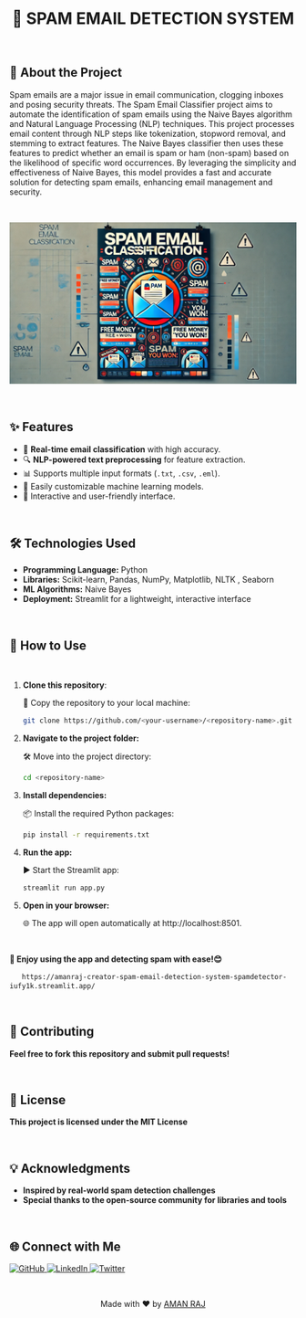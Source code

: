 
<h1 align="center">📧 SPAM EMAIL DETECTION SYSTEM </h1>

&nbsp; 

<h2 id="about">📖 About the Project</h2>
<p>Spam emails are a major issue in email communication, clogging inboxes and posing security threats. The Spam Email Classifier project aims to automate the identification of spam emails using the Naive Bayes algorithm and Natural Language Processing (NLP) techniques.
This project processes email content through NLP steps like tokenization, stopword removal, and stemming to extract features. The Naive Bayes classifier then uses these features to predict whether an email is spam or ham (non-spam) based on the likelihood of specific word occurrences.
By leveraging the simplicity and effectiveness of Naive Bayes, this model provides a fast and accurate solution for detecting spam emails, enhancing email management and security.</p>

&nbsp; 

<p align="center">
  <img src="image.png" alt="Spam Detection Logo" width="550">
</p>

&nbsp; 

## ✨ Features
- 🚀 **Real-time email classification** with high accuracy.
- 🔍 **NLP-powered text preprocessing** for feature extraction.
- 📊 Supports multiple input formats (`.txt`, `.csv`, `.eml`).
- 🔧 Easily customizable machine learning models.
- 🌟 Interactive and user-friendly interface.
  
&nbsp; 

## 🛠️ Technologies Used
- **Programming Language:** Python
- **Libraries:** Scikit-learn, Pandas, NumPy, Matplotlib, NLTK , Seaborn
- **ML Algorithms:** Naive Bayes
- **Deployment:** Streamlit for a lightweight, interactive interface

&nbsp; 

## 🔧 How to Use
&nbsp; 

1. **Clone this repository**:
   &nbsp;
   
    📂 Copy the repository to your local machine:
    ```bash
    git clone https://github.com/<your-username>/<repository-name>.git
2. **Navigate to the project folder:**
    &nbsp;
   
   🛠 Move into the project directory:
    ```bash
   cd <repository-name>
   ```
3. **Install dependencies:**
   &nbsp;
   
   📦 Install the required Python packages:
    ```bash
    pip install -r requirements.txt
    ```
4. **Run the app:**
   &nbsp;
   
   ▶️ Start the Streamlit app:
   ```bash
   streamlit run app.py
   ```
5. **Open in your browser:**
     &nbsp;
   
   🌐 The app will open automatically at http://localhost:8501.

   &nbsp; 
   &nbsp; 



  **🎉 Enjoy using the app and detecting spam with ease!😊**
   ```
      https://amanraj-creator-spam-email-detection-system-spamdetector-iufy1k.streamlit.app/
   ```
  &nbsp;
  &nbsp; 
  &nbsp; 
 
## 🤝 Contributing
**Feel free to fork this repository and submit pull requests!**

&nbsp; 

## 📜 License
**This project is licensed under the MIT License**

&nbsp; 

## 💡 Acknowledgments
- **Inspired by real-world spam detection challenges**
- **Special thanks to the open-source community for libraries and tools**
  
&nbsp;

<h2>🌐 Connect with Me</h2>
<p>
  <a href="https://github.com/amanraj-creator" target="_blank">
    <img src="https://img.shields.io/badge/GitHub-181717?style=for-the-badge&logo=github&logoColor=white" alt="GitHub">
  </a>
  <a href="https://www.linkedin.com/in/aman-raj-a1b549269/" target="_blank">
    <img src="https://img.shields.io/badge/LinkedIn-0077B5?style=for-the-badge&logo=linkedin&logoColor=white" alt="LinkedIn">
  </a>
  <a href="https://x.com/Its_AR_21" target="_blank">
    <img src="https://img.shields.io/badge/Twitter-1DA1F2?style=for-the-badge&logo=twitter&logoColor=white" alt="Twitter">
  </a>
</p>

&nbsp; 
&nbsp; 

<p align="center"> Made with ❤️ by <a href="https://github.com/amanraj-creator">AMAN RAJ</a> </p> 
 
